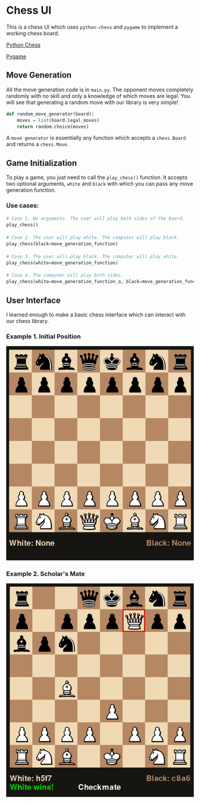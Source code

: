 # Chess UI

This is a chess UI which uses `python-chess` and `pygame` to implement a working chess board.

[Python Chess](https://python-chess.readthedocs.io/en/latest/)

[Pygame](https://www.pygame.org/docs/)

## Move Generation

All the move generation code is in `main.py`. The opponent moves completely randomly with no skill and only a 
knowledge of which moves are legal. You will see that generating a random move with our library is very simple!

```python
def random_move_generator(board):
    moves = list(board.legal_moves)
    return random.choice(moves)
```

A `move generator` is essentially any function which accepts a `chess.Board` and returns a `chess.Move`.

## Game Initialization

To play a game, you just need to call the `play_chess()` function. It accepts two optional arguments,
`white` and `black` with which you can pass any move generation function.

### Use cases:
```python
# Case 1. No arguments. The user will play both sides of the board.
play_chess()

# Case 2. The user will play white. The computer will play black.
play_chess(black=move_generation_function)

# Case 3. The user will play black. The computer will play white.
play_chess(white=move_generation_function)

# Case 4. The computer will play both sides.
play_chess(white=move_generation_function_a, black=move_generation_function_b)
```


## User Interface

I learned enough to make a basic chess interface which can interact with our chess library.

### Example 1. Initial Position

![Initial Position](interface/images/initial_pos.png)

### Example 2. Scholar's Mate

![Fool's Mate](interface/images/scholars_mate.png)


